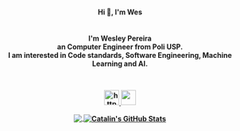 
<p align="center">
	<h4 align="center"> Hi 👋, I'm Wes <h4/>
</p>

<div align="center">
	<p>
		<br>I'm Wesley Pereira
		<br>an Computer Engineer from Poli USP.
    <br> I am interested in Code standards, Software Engineering, Machine Learning and AI.
	</p>
<div/>

<br/>

<p align="center">
	<a href="https://medium.com/@wespereira">
		<img width="30" src="https://raw.githubusercontent.com/rahuldkjain/github-profile-readme-generator/master/src/images/icons/Social/medium.svg" alt="https://medium.com/wespereira">
  	<a/>	
  	<a href="https://www.linkedin.com/in/wes-pereira/">
  		<img width="30" src="https://image.flaticon.com/icons/png/512/174/174857.png">
  	<a/>
</p>

<p align="center">
  <a href="https://github.com/wespereira/wespereira">
  <img align="center" src="https://github-readme-stats.vercel.app/api/top-langs/?username=wespereira&hide=java,html&title_color=ffffff&text_color=c9cacc&icon_color=2bbc8a&bg_color=1d1f21" />
</a>

<a href="https://github.com/wespereira/wespereira">
  <img align="center" src="https://github-readme-stats.vercel.app/api?username=wespereira&show_icons=true&line_height=27&count_private=true&title_color=ffffff&text_color=c9cacc&icon_color=2bbc8a&bg_color=1d1f21" alt="Catalin's GitHub Stats" />
</p>
